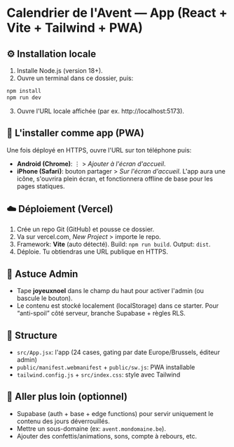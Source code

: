 # Calendrier de l'Avent — App (React + Vite + Tailwind + PWA)

## ⚙️ Installation locale
1) Installe Node.js (version 18+).
2) Ouvre un terminal dans ce dossier, puis:
```bash
npm install
npm run dev
```
3) Ouvre l'URL locale affichée (par ex. http://localhost:5173).

## 📱 L'installer comme app (PWA)
Une fois déployé en HTTPS, ouvre l'URL sur ton téléphone puis:
- **Android (Chrome)**: ⋮ > *Ajouter à l'écran d'accueil*.
- **iPhone (Safari)**: bouton partager > *Sur l'écran d'accueil*.
L'app aura une icône, s'ouvrira plein écran, et fonctionnera offline de base pour les pages statiques.

## ☁️ Déploiement (Vercel)
1) Crée un repo Git (GitHub) et pousse ce dossier.
2) Va sur vercel.com, *New Project* > importe le repo.
3) Framework: **Vite** (auto détecté). Build: `npm run build`. Output: `dist`.
4) Déploie. Tu obtiendras une URL publique en HTTPS.

## 🔐 Astuce Admin
- Tape **joyeuxnoel** dans le champ du haut pour activer l'admin (ou bascule le bouton).
- Le contenu est stocké localement (localStorage) dans ce starter. Pour “anti-spoil” côté serveur, branche Supabase + règles RLS.

## 🧱 Structure
- `src/App.jsx`: l'app (24 cases, gating par date Europe/Brussels, éditeur admin)
- `public/manifest.webmanifest` + `public/sw.js`: PWA installable
- `tailwind.config.js` + `src/index.css`: style avec Tailwind

## 🔮 Aller plus loin (optionnel)
- Supabase (auth + base + edge functions) pour servir uniquement le contenu des jours déverrouillés.
- Mettre un sous-domaine (ex: `avent.mondomaine.be`).
- Ajouter des confettis/animations, sons, compte à rebours, etc.

